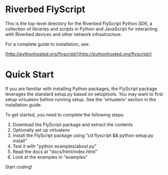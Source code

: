 Riverbed FlyScript
==================

This is the top-level directory for the Riverbed FlyScript Python SDK, a
collection of libraries and scripts in Python and JavaScript for
interacting with Riverbed devices and other network infrastructure.

For a complete guide to installation, see:

  [http://pythonhosted.org/flyscript/](http://pythonhosted.org/flyscript/)

Quick Start
===========

If you are familiar with installing Python packages, the FlyScript
package leverages the standard setup.py based on setuptools.  You may
want to first setup virtualenv before running setup.  See the
'virtualenv' section in the installation guide.

To get started, you need to complete the following steps:

1. Download the FlyScript package and extract the contents
2. Optionally set up virtualenv
3. Install the FlyScript package using "cd flyscript && python setup.py install"
4. Test it with "python examples/about.py"
5. Read the docs at "docs/html/index.html"
6. Look at the examples in "examples"

Start coding!  
